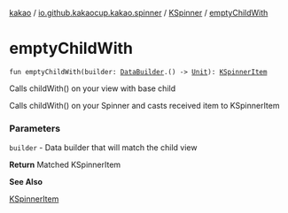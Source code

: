 [kakao](../../index.md) / [io.github.kakaocup.kakao.spinner](../index.md) / [KSpinner](index.md) / [emptyChildWith](./empty-child-with.md)

# emptyChildWith

`fun emptyChildWith(builder: `[`DataBuilder`](../../io.github.kakaocup.kakao.list/-data-builder/index.md)`.() -> `[`Unit`](https://kotlinlang.org/api/latest/jvm/stdlib/kotlin/-unit/index.html)`): `[`KSpinnerItem`](../-k-spinner-item/index.md)

Calls childWith() on your view with base child

Calls childWith() on your Spinner and casts received item to KSpinnerItem

### Parameters

`builder` - Data builder that will match the child view

**Return**
Matched KSpinnerItem

**See Also**

[KSpinnerItem](../-k-spinner-item/index.md)

